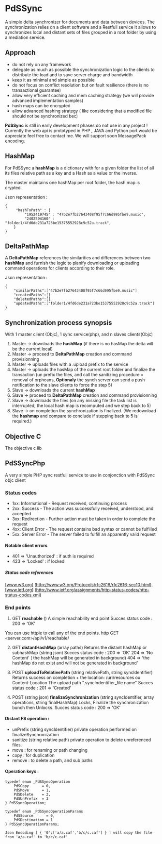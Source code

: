 # PdSSync #

A simple delta synchronizer for documents and data between devices.
The synchronization relies on a client software and a Restfull service 
It allows to synchronizes local and distant sets of files grouped in a root folder by using a mediation service.

## Approach ##   

- do not rely on any framework
- delegate as much as possible the synchronization logic to the clients to distribute the load and to save server charge and bandwidth
- keep it as minimal and simple as possible
- do not focus on conflict resolution but on fault resilience (there is no transactional guarantee)
- allow very efficient caching and mem caching strategy (we will provide advanced implementation samples)
- hash maps can be encrypted
- allow advanced hashing strategy ( like considering that a modified file should not be synchronized bec) 

**PdSSync** is still in early development phases do not use in any project !
Currently the web api is prototyped in PHP , JAVA and Python port would be appreciate feel free to contact me.
We will support soon MessagePack encoding.

## HashMap  ##

For PdSSync a **hashMap** is a dictionary with for a given folder the list of all its files relative path as a key and a Hash as a value or the inverse.

The master maintains one hashMap per root folder, the hash map is crypted.

Json representation :

	{
		 "hashToPath" : {
    		 "1952419745" : "47b2e7fb27643408f95f7c66d995fbe9.music",
    		 "2402594160" : "folder1/4fd6de231a723be15375552928c9c52a.track",	
  		}
	}

## DeltaPathMap ##

A **DeltaPathMap** references the similarities and differences between two **hashMap** and furnish the logic to planify downloading or uploading command operations for clients according to their role.

Json representation : 

	{
		"similarPaths":["47b2e7fb27643408f95f7c66d995fbe9.music"]
		"createdPaths":[]
		"deletedPaths":[]
		"updatedPaths":["folder1/4fd6de231a723be15375552928c9c52a.track"]
	}


## Synchronization process synopsis ##

With 1 master client (Objc), 1 sync service(php), and n slaves clients(Objc)

1. Master -> downloads the **hashMap** (if there is no hasMap the delta will be the current local)
2. Master -> proceed to **DeltaPathMap** creation and command provisionning
3. Master -> uploads files with a .upload prefix to the service 
4. Master -> uploads the hasMap of the current root folder and finalize the transaction (un prefix the files, and call the sanitizing procedure =  removal of orpheans, **Optionaly** the synch server can send a push notification to the slave clients to force the step 5)
5. Slave -> downloads the current **hashMap**
6. Slave -> proceed to **DeltaPathMap** creation and command provisionning
7. Slave -> downloads the files (on any missing file the task list is interrupted, the local hash map is recomputed and we step back to 5)
8. Slave -> on completion the synchronization is finalized. (We redownload the **hashmap** and compare to conclude if stepping back to 5 is required.)


## Objective C ##
The objective c lib 

## PdSSyncPhp ##
A very simple PHP sync restfull service to use in conjonction with PdSSync objc client

### Status codes ###

* 1xx: Informational - Request received, continuing process
* 2xx: Success - The action was successfully received, understood, and accepted
* 3xx: Redirection - Further action must be taken in order to complete the request
* 4xx: Client Error - The request contains bad syntax or cannot be fulfilled
* 5xx: Server Error - The server failed to fulfill an apparently valid request

#### Notable client errors ####

* 401 => 'Unauthorized' : if auth is required
* 423 => 'Locked' : if locked

##### Status code references ####
[www.w3.org] (http://www.w3.org/Protocols/rfc2616/rfc2616-sec10.html), [www.ietf.org] (http://www.ietf.org/assignments/http-status-codes/http-status-codes.xml)

### End points ###

1.  GET  **reachable** ()
A simple reachability end point 
	Succes status code : 
	200 => 'OK'
	
You can use httpie to call any of the end points.
http GET <server.com>/api/v1/reachable/

2. GET **distantHashMap** (array paths)
Returns the distant hashMap or subhashMap (string json)
	Succes status code : 
	200 => 'OK'
	204 => 'No Content' ( the hashMap will be generated in background)
	404 => 'the hashMap do not exist and will not be generated in background'
3. POST **uploadToRelativePath** (string relativePath, string syncIdentifier)
Returns success on completion + the location: /uri/resources  ou Content-Location 
The upload path ".syncIndentifier_file name"
	Succes status code : 201 => 'Created'

4. POST (string json) **finalizeSynchronization** (string syncIdentifier, array operations, string finalHashMap)
Locks, Finalize the synchronization bunch then Unlocks.
	Succes status code : 200 => 'OK'


#### Distant FS operation : ####

* unPrefix (string syncIdentifier) private operation performed on finalizeSynchronization
* sanitize (string relative path) private operation to delete unreferenced files.
* move : for renaming or path changing
* copy : for duplication 
* remove : to delete a path, and sub paths

#### Operation keys : ####

	typedef enum _PdSSyncOperation 
		PdSCopy      = 0,
		PdSMove      = 1,
		PdSDelete    = 2,
		PdSUnPrefix  = 3
	} PdSSyncOperation;

	typedef enum _PdSSyncOperationParams 
		PdSSource      = 0,
		PdSDestination = 1
	} PdSSyncOperationParams;
	
	Json Encoding [ { '0':['a/a.caf','b/c/c.caf'] } ] will copy the file from 'a/a.caf' to 'b/c/c.caf'

